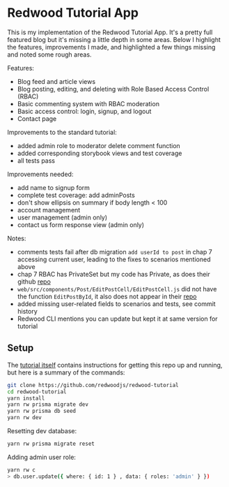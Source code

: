 # Redwood Tutorial App

This is my implementation of the Redwood Tutorial App. It's a pretty full featured blog but it's missing a little depth in some areas. Below I highlight the features, improvements I made, and highlighted a few things missing and noted some rough areas.

Features:
- Blog feed and article views
- Blog posting, editing, and deleting with Role Based Access Control (RBAC)
- Basic commenting system with RBAC moderation
- Basic access control: login, signup, and logout
- Contact page

Improvements to the standard tutorial:
- added admin role to moderator delete comment function
- added corresponding storybook views and test coverage
- all tests pass

Improvements needed:
- add name to signup form
- complete test coverage: add adminPosts
- don't show ellipsis on summary if body length < 100
- account management
- user management (admin only)
- contact us form response view (admin only)

Notes:
- comments tests fail after db migration `add userId to post` in chap 7 accessing current user, leading to the fixes to scenarios mentioned above
- chap 7 RBAC has PrivateSet but my code has Private, as does their github [repo](https://github.com/redwoodjs/redwood-tutorial/blob/4f17151f7fffb03593f9451bf5e307676e569b3c/web/src/Routes.jsx#L24)
- `web/src/components/Post/EditPostCell/EditPostCell.js` did not have the function `EditPostById`, it also does not appear in their [repo](https://github.com/redwoodjs/redwood-tutorial/blob/4f17151f7fffb03593f9451bf5e307676e569b3c/web/src/components/Post/EditPostCell/EditPostCell.js#L7)
- added missing user-related fields to scenarios and tests, see commit history
- Redwood CLI mentions you can update but kept it at same version for tutorial

## Setup

The [tutorial itself](https://redwoodjs.com/docs/tutorial/chapter1/prerequisites) contains instructions for getting this repo up and running, but here is a summary of the commands:

```bash
git clone https://github.com/redwoodjs/redwood-tutorial
cd redwood-tutorial
yarn install
yarn rw prisma migrate dev
yarn rw prisma db seed
yarn rw dev
```

Resetting dev database:
```bash
yarn rw prisma migrate reset
```

Adding admin user role:
```bash
yarn rw c
> db.user.update({ where: { id: 1 } , data: { roles: 'admin' } })
```
